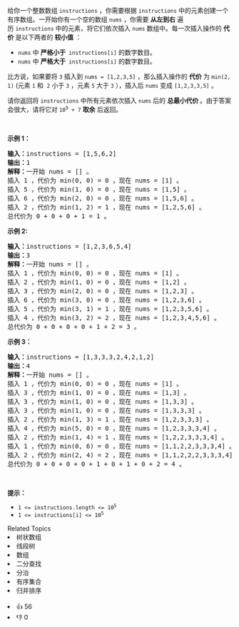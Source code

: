 <p>给你一个整数数组&nbsp;<code>instructions</code>&nbsp;，你需要根据&nbsp;<code>instructions</code>&nbsp;中的元素创建一个有序数组。一开始你有一个空的数组&nbsp;<code>nums</code>&nbsp;，你需要&nbsp;<strong>从左到右</strong>&nbsp;遍历&nbsp;<code>instructions</code>&nbsp;中的元素，将它们依次插入&nbsp;<code>nums</code>&nbsp;数组中。每一次插入操作的&nbsp;<strong>代价</strong>&nbsp;是以下两者的 <strong>较小值</strong>&nbsp;：</p>

<ul> 
 <li><code>nums</code>&nbsp;中 <strong>严格小于&nbsp;</strong>&nbsp;<code>instructions[i]</code>&nbsp;的数字数目。</li> 
 <li><code>nums</code>&nbsp;中 <strong>严格大于&nbsp;</strong>&nbsp;<code>instructions[i]</code>&nbsp;的数字数目。</li> 
</ul>

<p>比方说，如果要将&nbsp;<code>3</code> 插入到&nbsp;<code>nums = [1,2,3,5]</code>&nbsp;，那么插入操作的&nbsp;<strong>代价</strong>&nbsp;为&nbsp;<code>min(2, 1)</code> (元素&nbsp;<code>1</code>&nbsp;和&nbsp;&nbsp;<code>2</code>&nbsp;小于&nbsp;<code>3</code>&nbsp;，元素&nbsp;<code>5</code>&nbsp;大于&nbsp;<code>3</code>&nbsp;），插入后&nbsp;<code>nums</code> 变成&nbsp;<code>[1,2,3,3,5]</code>&nbsp;。</p>

<p>请你返回将&nbsp;<code>instructions</code>&nbsp;中所有元素依次插入&nbsp;<code>nums</code>&nbsp;后的 <strong>总最小代价&nbsp;</strong>。由于答案会很大，请将它对&nbsp;<code>10<sup>9</sup> + 7</code>&nbsp;<b>取余</b>&nbsp;后返回。</p>

<p>&nbsp;</p>

<p><strong>示例 1：</strong></p>

<pre><b>输入：</b>instructions = [1,5,6,2]
<b>输出：</b>1
<b>解释：</b>一开始 nums = [] 。
插入 1 ，代价为 min(0, 0) = 0 ，现在 nums = [1] 。
插入 5 ，代价为 min(1, 0) = 0 ，现在 nums = [1,5] 。
插入 6 ，代价为 min(2, 0) = 0 ，现在 nums = [1,5,6] 。
插入 2 ，代价为 min(1, 2) = 1 ，现在 nums = [1,2,5,6] 。
总代价为 0 + 0 + 0 + 1 = 1 。</pre>

<p><strong>示例 2:</strong></p>

<pre><b>输入：</b>instructions = [1,2,3,6,5,4]
<b>输出：</b>3
<b>解释：</b>一开始 nums = [] 。
插入 1 ，代价为 min(0, 0) = 0 ，现在 nums = [1] 。
插入 2 ，代价为 min(1, 0) = 0 ，现在 nums = [1,2] 。
插入 3 ，代价为 min(2, 0) = 0 ，现在 nums = [1,2,3] 。
插入 6 ，代价为 min(3, 0) = 0 ，现在 nums = [1,2,3,6] 。
插入 5 ，代价为 min(3, 1) = 1 ，现在 nums = [1,2,3,5,6] 。
插入 4 ，代价为 min(3, 2) = 2 ，现在 nums = [1,2,3,4,5,6] 。
总代价为 0 + 0 + 0 + 0 + 1 + 2 = 3 。
</pre>

<p><strong>示例 3：</strong></p>

<pre><b>输入：</b>instructions = [1,3,3,3,2,4,2,1,2]
<b>输出：</b>4
<b>解释：</b>一开始 nums = [] 。
插入 1 ，代价为 min(0, 0) = 0 ，现在 nums = [1] 。
插入 3 ，代价为 min(1, 0) = 0 ，现在 nums = [1,3] 。
插入 3 ，代价为 min(1, 0) = 0 ，现在 nums = [1,3,3] 。
插入 3 ，代价为 min(1, 0) = 0 ，现在 nums = [1,3,3,3] 。
插入 2 ，代价为 min(1, 3) = 1 ，现在 nums = [1,2,3,3,3] 。
插入 4 ，代价为 min(5, 0) = 0 ，现在 nums = [1,2,3,3,3,4] 。
​​​​​插入 2 ，代价为 min(1, 4) = 1 ，现在 nums = [1,2,2,3,3,3,4] 。
插入 1 ，代价为 min(0, 6) = 0 ，现在 nums = [1,1,2,2,3,3,3,4] 。
插入 2 ，代价为 min(2, 4) = 2 ，现在 nums = [1,1,2,2,2,3,3,3,4] 。
总代价为 0 + 0 + 0 + 0 + 1 + 0 + 1 + 0 + 2 = 4 。
</pre>

<p>&nbsp;</p>

<p><strong>提示：</strong></p>

<ul> 
 <li><code>1 &lt;= instructions.length &lt;= 10<sup>5</sup></code></li> 
 <li><code>1 &lt;= instructions[i] &lt;= 10<sup>5</sup></code></li> 
</ul>

<div><div>Related Topics</div><div><li>树状数组</li><li>线段树</li><li>数组</li><li>二分查找</li><li>分治</li><li>有序集合</li><li>归并排序</li></div></div><br><div><li>👍 56</li><li>👎 0</li></div>